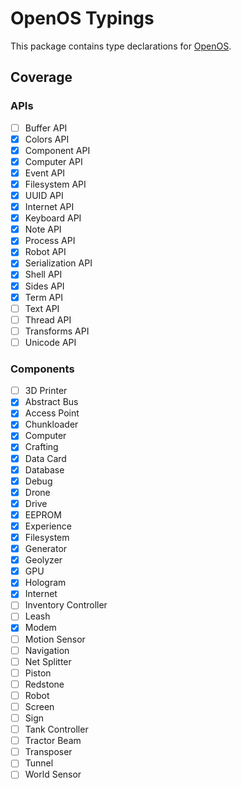 # OpenOS Typings

This package contains type declarations for [OpenOS](https://ocdoc.cil.li/).

## Coverage

### APIs

- [ ] Buffer API
- [x] Colors API
- [x] Component API
- [x] Computer API
- [x] Event API
- [x] Filesystem API
- [x] UUID API
- [x] Internet API
- [x] Keyboard API
- [x] Note API
- [x] Process API
- [x] Robot API
- [x] Serialization API
- [x] Shell API
- [x] Sides API
- [x] Term API
- [ ] Text API
- [ ] Thread API
- [ ] Transforms API
- [ ] Unicode API

### Components

- [ ] 3D Printer
- [x] Abstract Bus
- [x] Access Point
- [x] Chunkloader
- [x] Computer
- [x] Crafting
- [x] Data Card
- [x] Database
- [x] Debug
- [x] Drone
- [x] Drive
- [x] EEPROM
- [x] Experience
- [x] Filesystem
- [x] Generator
- [x] Geolyzer
- [x] GPU
- [x] Hologram
- [x] Internet
- [ ] Inventory Controller
- [ ] Leash
- [x] Modem
- [ ] Motion Sensor
- [ ] Navigation
- [ ] Net Splitter
- [ ] Piston
- [ ] Redstone
- [ ] Robot
- [ ] Screen
- [ ] Sign
- [ ] Tank Controller
- [ ] Tractor Beam
- [ ] Transposer
- [ ] Tunnel
- [ ] World Sensor
